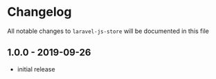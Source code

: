 # Changelog

All notable changes to `laravel-js-store` will be documented in this file

## 1.0.0 - 2019-09-26

- initial release
